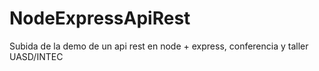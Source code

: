 # NodeExpressApiRest
Subida de la demo de un api rest en node + express, conferencia y taller UASD/INTEC
